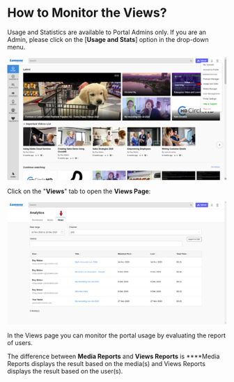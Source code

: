 # How to Monitor the Views?

Usage and Statistics are available to Portal Admins only. If you are an Admin, please click on the \[**Usage and Stats**\] option in the drop-down menu.

![](../../.gitbook/assets/usageandstats.png)

Click on the "**Views**" tab to open the **Views Page**:

![](../../.gitbook/assets/views.png)

In the Views page you can monitor the portal usage by evaluating the report of users.

The difference between **Media Reports** and **Views Reports** is ****Media Reports displays the result based on the media\(s\) and Views Reports displays the result based on the user\(s\).


